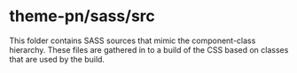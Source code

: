 # theme-pn/sass/src

This folder contains SASS sources that mimic the component-class hierarchy. These files
are gathered in to a build of the CSS based on classes that are used by the build.
